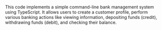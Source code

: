 This code implements a simple command-line bank management system using TypeScript. It allows users to create a customer profile, perform various banking actions like viewing information, depositing funds (credit), withdrawing funds (debit), and checking their balance.

